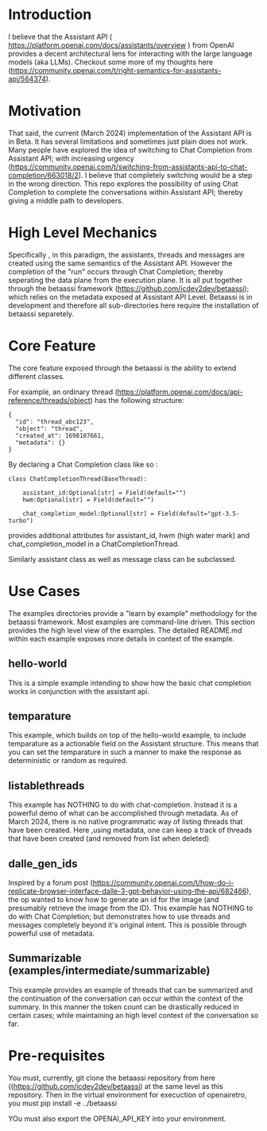 # Introduction
I believe that the Assistant API ( https://platform.openai.com/docs/assistants/overview ) from OpenAI provides a decent architectural lens for interacting with the large language models (aka LLMs). Checkout some more of my thoughts here (https://community.openai.com/t/right-semantics-for-assistants-api/564374).


# Motivation
That said, the current (March 2024) implementation of the Assistant API is in Beta. It has several limitations and sometimes just plain does not work. Many people have explored the idea of switching to Chat Completion from Assistant API; with increasing urgency (https://community.openai.com/t/switching-from-assistants-api-to-chat-completion/663018/2). I believe that completely switching would be a step in the wrong direction. This repo explores the possibility of using Chat Completion to complete the conversations within Assistant API; thereby giving a middle path to developers. 

# High Level Mechanics
Specifically , in this paradigm, the assistants, threads and messages are created using the same semantics of the Assistant API. However the completion of the "run" occurs through Chat Completion; thereby seperating the data plane from the execution plane. It is all put together through the betaassi framework (https://github.com/icdev2dev/betaassi); which relies on the metadata exposed at Assistant API Level. Betaassi is in development and therefore all sub-directories here require the installation of betaassi separetely.

# Core Feature

The core feature exposed through the betaassi is the ability to extend different classes. 

For example, an ordinary thread (https://platform.openai.com/docs/api-reference/threads/object) has the following structure: 

```
{
  "id": "thread_abc123",
  "object": "thread",
  "created_at": 1698107661,
  "metadata": {}
}
```


By declaring a Chat Completion class like so : 
```
class ChatCompletionThread(BaseThread):

    assistant_id:Optional[str] = Field(default="")
    hwm:Optional[str] = Field(default="")

    chat_completion_model:Optional[str] = Field(default="gpt-3.5-turbo")
```

provides additional attributes for assistant_id, hwm (high water mark) and chat_completion_model in a ChatCompletionThread.

Similarly assistant class as well as message class can be subclassed. 

# Use Cases

The examples directories provide a "learn by example" methodology for the betaassi framework. Most examples are command-line driven. This section provides the high level view of the examples. The detailed README.md within each example exposes more details in context of the example.

## hello-world
This is a simple example intending to show how the basic chat completion works in conjunction with the assistant api.

## temparature 
This example, which builds on top of the hello-world example, to include temparature as a actionable field on the Assistant structure. This means that you can set the temparature in such a manner to make the response as deterministic or random as required. 

## listablethreads
This example has NOTHING to do with chat-completion. Instead it is a powerful demo of what can be accomplished through metadata. As of March 2024, there is no native programmatic way of listing threads that have been created. Here ,using metadata,  one can keep a track of threads that have been created (and removed from list when deleted)

## dalle_gen_ids
Inspired by a forum post (https://community.openai.com/t/how-do-i-replicate-browser-interface-dalle-3-gpt-behavior-using-the-api/682466), the op wanted to know how to generate an id for the image (and presumably retrieve the image from the ID). This example has NOTHING to do with Chat Completion; but demonstrates how to use threads and messages completely beyond it's original intent. This is possible through powerful use of metadata.

## Summarizable (examples/intermediate/summarizable)
This example provides an example of threads that can be summarized and the continuation of the conversation can occur within the context of the summary. In this manner the token count can be drastically reduced in certain cases; while maintaining an high level context of the conversation so far.



# Pre-requisites

You must, currently, git clone the betaassi repository from here ((https://github.com/icdev2dev/betaassi) at the same level as this repository. Then in the virtual environment for execuction of openairetro, you must pip install -e ../betaassi

YOu must also export the OPENAI_API_KEY into your environment.
